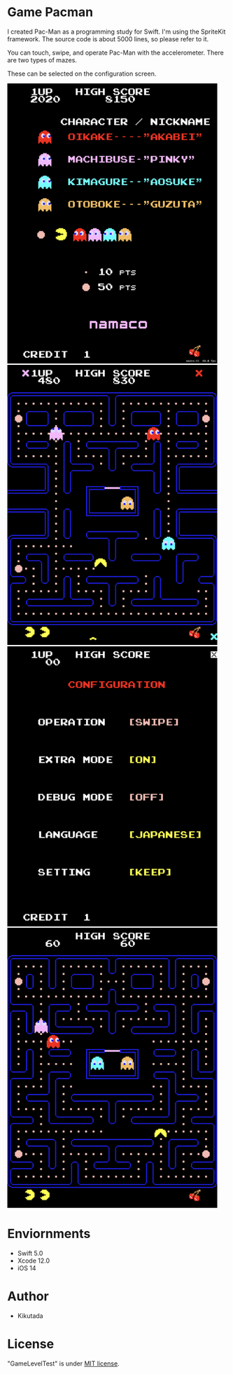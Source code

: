 # Game Pacman

I created Pac-Man as a programming study for Swift.
I'm using the SpriteKit framework.
The source code is about 5000 lines, so please refer to it.

You can touch, swipe, and operate Pac-Man with the accelerometer.
There are two types of mazes.

These can be selected on the configuration screen.

<img src="https://github.com/Kikutada/0008_GamePacman/blob/main/images/IMG_001.PNG?raw=true" width=480>
<img src="https://github.com/Kikutada/0008_GamePacman/blob/main/images/IMG_002.PNG?raw=true" width=480>
<img src="https://github.com/Kikutada/0008_GamePacman/blob/main/images/IMG_003.PNG?raw=true" width=480>
<img src="https://github.com/Kikutada/0008_GamePacman/blob/main/images/IMG_004.PNG?raw=true" width=480>

# Enviornments

* Swift 5.0
* Xcode 12.0
* iOS 14

# Author

* Kikutada

# License

"GameLevelTest" is under [MIT license](https://en.wikipedia.org/wiki/MIT_License).

